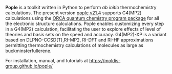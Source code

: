 **Pople** is a toolkit written in Python to perform _ab initio_ thermochemistry calculations. The present version [pople v21.4](https://github.com/moldis-group/pople) supports G4(MP2) calculations using the [ORCA quantum chemistry program package](https://www.faccts.de/orca/) for all the electronic structure calculations. Pople enables customizing every step in a G4(MP2) calculation, facilitating the user to explore effects of level of theories and basis sets on the speed and accuracy. G4(MP2)-XP is a variant based on DLPNO-CCSD(T),RI-MP2, RI-DFT and RI-HF approximations permitting thermochemistry calculations of molecules as large as buckminsterfullerene.

For installation, manual, and tutorials at https://moldis-group.github.io/pople/

